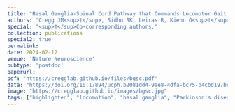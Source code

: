 ```yaml
---
title: "Basal Ganglia-Spinal Cord Pathway that Commands Locomotor Gait Asymmetries in Mice"
authors: "Cregg JM<sup>†</sup>, Sidhu SK, Leiras R, Kiehn O<sup>†</sup>"
special: "<sup>†</sup>Co-corresponding authors."
collection: publications
special2: true
permalink:
date: 2024-02-12
venue: 'Nature Neuroscience'
pubtype: 'postdoc'
paperurl: 
pdf: "https://cregglab.github.io/files/bgsc.pdf"
data: "https://doi.org/10.17894/ucph.b2081dd4-9ae8-4dfa-bc75-b4cbd197b879"
image: "https://cregglab.github.io/images/bgsc.jpg"
tags: ["highlighted", "locomotion", "basal ganglia", "Parkinson's disease"]
---
```

